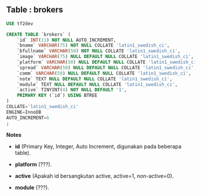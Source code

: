 Table : brokers
-----------------

```SQL
USE tf2dev

CREATE TABLE `brokers` (
	`id` INT(11) NOT NULL AUTO_INCREMENT,
	`bname` VARCHAR(75) NOT NULL COLLATE 'latin1_swedish_ci',
	`bfullname` VARCHAR(50) NOT NULL COLLATE 'latin1_swedish_ci',
	`image` VARCHAR(75) NULL DEFAULT NULL COLLATE 'latin1_swedish_ci',
	`platform` VARCHAR(50) NULL DEFAULT NULL COLLATE 'latin1_swedish_ci',
	`spread` VARCHAR(50) NULL DEFAULT NULL COLLATE 'latin1_swedish_ci',
	`comm` VARCHAR(50) NULL DEFAULT NULL COLLATE 'latin1_swedish_ci',
	`note` TEXT NULL DEFAULT NULL COLLATE 'latin1_swedish_ci',
	`module` TEXT NULL DEFAULT NULL COLLATE 'latin1_swedish_ci',
	`active` TINYINT(4) NOT NULL DEFAULT '1',
	PRIMARY KEY (`id`) USING BTREE
)
COLLATE='latin1_swedish_ci'
ENGINE=InnoDB
AUTO_INCREMENT=6
;
```
__Notes__

+ __id__ (Primary Key, Integer, Auto Increment, digunakan pada beberapa table).

+ __platform__ (???).

+ __active__ (Apakah id bersangkutan active, active=1, non-active=0).

+ __module__ (???).


